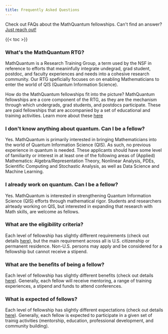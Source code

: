 ```yaml
---
title: Frequently Asked Questions
---
```


Check out FAQs about the MathQuantum fellowships. Can't find an answer? [Just reach out!](mathquantum@umd.edu)

{{< toc >}}

### What's the MathQuantum RTG?
MathQuantum is a Research Training Group, a term used by the NSF in reference to efforts that meaninfully integrate undegrad, grad student, postdoc, and faculty experiences and needs into a cohesive research community. Our RTG speficially focuses on on enabling Mathematicians to enter the world of QIS (Quantum Information Science).

How do the MathQuantum fellowships fit into the picture?
MathQuantum fellowships are a core component of the RTG, as they are the mechanism through which undergrads, grad students, and postdocs participate. These are paid fellowships that are accompanied by a set of educational and training activities. Learn more about these [here](./about/training/)

### I don't know anything about quantum. Can I be a fellow?
Yes. MathQuantum is primarily interested in bringing Mathematicians into the world of Quantum Information Science (QIS). As such, no previous experience in quantum is needed. These applicants should have some level of familiarity or interest in at least one of the following areas of (Applied) Mathematics: Algebra/Representation Theory, Nonlinear Analysis, PDEs, Scientific Computing and Stochastic Analysis, as well as Data Science and Machine Learning.

### I already work on quantum. Can I be a fellow?
Yes. MathQuantum is interested in strengthening Quantum Information Science (QIS) efforts through mathematical rigor. Students and researchers alrteady working on QIS, but interested in expanding that research with Math skills, are welcome as fellows.

### What are the eligibility criteria?
Each level of fellowship has slightly different requirements (check out details [here](./fellowship/)), but the main requirement across all is U.S. citizenship or permanent residence. Non-U.S. persons may apply and be considered for a fellowship but cannot receive a stipend.

### What are the benefits of being a fellow?
Each level of fellowship has slightly different benefits (check out details [here](./fellowship/)). Generally, each fellow will receive mentoring, a range of training experiences, a stipend and funds to attend conferences.

### What is expected of fellows?
Each level of fellowship has slightly different expectations (check out details [here](./fellowship/)). Generally, each fellow is expected to participate in a given set of trainig activities (mentorship, education, professional development, and community building).

